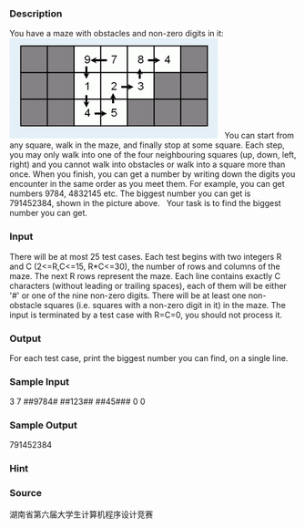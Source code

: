 
### Description
You have a maze with obstacles and non-zero digits in it:
![](/JudgeOnline/upload/201109/aa.jpg)
 
You can start from any square, walk in the maze, and finally stop at some square. Each step, you may only walk into one of the four neighbouring squares (up, down, left, right) and you cannot walk into obstacles or walk into a square more than once. When you finish, you can get a number by writing down the digits you encounter in the same order as you meet them. For example, you can get numbers 9784, 4832145 etc. The biggest number you can get is 791452384, shown in the picture above.
 
Your task is to find the biggest number you can get.
 

### Input
There will be at most 25 test cases. Each test begins with two integers R and C (2<=R,C<=15, R*C<=30), the number of rows and columns of the maze. The next R rows represent the maze. Each line contains exactly C characters (without leading or trailing spaces), each of them will be either '#' or one of the nine non-zero digits. There will be at least one non-obstacle squares (i.e. squares with a non-zero digit in it) in the maze. The input is terminated by a test case with R=C=0, you should not process it.
 

### Output
For each test case, print the biggest number you can find, on a single line.
### Sample Input
3 7
##9784#
##123##
##45###
0 0

### Sample Output
791452384
### Hint

### Source
湖南省第六届大学生计算机程序设计竞赛   